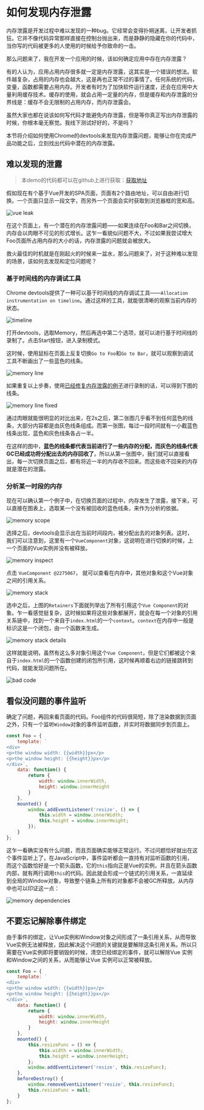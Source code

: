 # 如何发现内存泄露

内存泄露是开发过程中难以发现的一种bug。它经常会变得扑朔迷离，让开发者抓狂。它并不像代码异常那样直接在控制台抛出来，而是静静的隐藏在你的代码中，当你写的代码被更多的人使用的时候给予你致命的一击。

那么问题来了，我在开发一个应用的时候，该如何确定应用中存在内存泄露？

有的人认为，应用占用内存很多就一定是内存泄露，这其实是一个错误的想法。软件越复杂，占用的内存也会越大，这是再也正常不过的事情了。任何系统的代码，变量，函数都需要占用内存。开发者有时为了加快软件运行速度，还会在应用中大量利用缓存技术。缓存的使用，就会占用一定量的内存，但是缓存和内存泄露的分界线是：缓存不会无限制的占用内存，而内存泄露会。

虽然大家也都在说该如何写代码才能避免内存泄露，但是等你真正写出内存泄露的时候，你根本毫无察觉。我线下测试好好的，不是吗？

本节将介绍如何使用Chrome的devtools来发现内存泄露问题，能够让你在完成产品功能之后，立刻找出代码中潜在的内存泄露。

## 难以发现的泄露

> 本demo的代码都可以在github上进行获取：[获取地址](https://github.com/andycall/master-of-javascript-memory/blob/master/demo/vue%20leak/index.html)

假如现在有个基于Vue开发的SPA页面，页面有2个路由地址，可以自由进行切换。一个页面只显示一段文字，而另外一个页面会实时获取到浏览器框的宽和高。

![vue leak](./images/chapter2/leak.png)

在这个页面上，有一个潜在的内存泄露问题——如果连续在Foo和Bar之间切换，内存会以肉眼不可见的形式增长。这乍一看貌似问题不大，不过如果我尝试增大Foo页面所占用内存的大小的话，内存泄露的问题就会被放大。

救火最佳的时机就是在刚起火的时候来一盆水，那么问题来了，对于这种难以发现的场景，该如何去发现和定位问题呢？

### 基于时间线的内存调试工具

Chrome devtools提供了一种可以基于时间线的内存调试工具——`Allocation instrumentation on timeline`。通过这样的工具，就能很清晰的观察当前内存的状态。

![timeline](./images/chapter2/allocation%20timeline.png)

打开devtools，选取Memory，然后再选中第二个选项，就可以进行基于时间线的录制了。点击Start按钮，进入录制模式。

这时候，使用鼠标在页面上反复切换`Go to Foo`和`Go to Bar`，就可以观察到调试工具不断画出了一些蓝色的线条。

![memory line](./images/chapter2/memory%20line.png)

如果重复以上步奏，使用[已经修复内存泄露的例子](<https://github.com/andycall/master-of-javascript-memory/blob/master/demo/vue%20leak/index_fixed.html>)进行录制的话，可以得到下图的线条。

![memory line fixed](./images/chapter2/memory%20line%20fixed.png)

通过肉眼就能很明显的对比出来，在2s之后，第二张图几乎看不到任何蓝色的线条，大部分内容都是由灰色线条组成。而第一张图，每过一段时间就有一小截蓝色线条出现，蓝色和灰色线条各占一半。

在这样的图中，**蓝色的线条都代表当前进行了一些内存的分配，而灰色的线条代表GC已经成功将分配出去的内存回收了**。所以从第一张图中，我们就可以直接看出，每一次切换页面之后，都有将近一半的内存收不回来。而这些收不回来的内存就是潜在的泄露。

### 分析某一时段的内存

现在可以确认第一个例子中，在切换页面的过程中，内存发生了泄露，接下来，可以直接在图表上，选取某一个没有被回收的蓝色线条，来作为分析的依据。

![memory scope](./images/chapter2/memory%20scope.png)

选择之后，devtools会显示出在当前时间段内，被分配出去的对象列表。这时，我们可以注意到，这里有一个`VueComponent`对象，这说明在进行切换的时候，上一个页面的Vue实例并没有被释放。

![memory inspect](./images/chapter2/memory%20inspect.png)

点击 `VueComponent @2275067`， 就可以查看在内存中，其他对象和这个Vue对象之间的引用关系。

![memory stack](./images/chapter2/memory%20stack.png)

选中之后，上图的`Retainers`下面就列举出了所有引用这个`Vue Component`的对象。乍一看感觉挺复杂，这时候如果将这些对象都展开，就会在每一个对象的引用关系链中，找到一个来自于`index.html`的一个`context`。`context`在内存中一般是标识这是一个闭包，由一个函数来生成。

![memory stack details](./images/chapter2/memory%20stack%20details.png)

这样就能说明，虽然有这么多对象引用这个`Vue Component`，但是它们都被这个来自于`index.html`的一个函数创建的闭包所引用，这时候再顺着右边的链接跳转到代码，就能发现问题所在。

![bad code](./images/chapter2/bad%20code.png)

## 看似没问题的事件监听

确定了问题，再回来看页面的代码。Foo组件的代码很简短，除了渲染数据到页面之外，只有一个监听`Window`对象的事件监听函数，并实时将数据同步到页面上。

```javascript
const Foo = {
    template: `
<div>
<p>the window width: {{width}}px</p>
<p>the window height: {{height}}px</p>
</div>`,
    data: function() {
        return {
            width: window.innerWidth,
            height: window.innerHeight
        }
    },
    mounted() {
        window.addEventListener('resize', () => {
            this.width = window.innerWidth;
            this.height = window.innerHeight;
        });
    }
};
```

这乍一看确实没有什么问题，而且页面确实能够正常运行。不过问题恰好就出在这个事件监听上了，在JavaScript中，事件监听都会一直持有对监听函数的引用，而这个函数恰好是一个箭头函数，它的`this`指向正是Vue的实例，并且在箭头函数内部，就有两行调用`this`的代码。因此就会形成一个链式的引用关系，一直延续到全局的Window对象，导致整个链条上所有的对象都不会被GC所释放。从内存中也可以印证这一点：

![memory dependencies](./images/chapter2/memory%20dependencies.png)

## 不要忘记解除事件绑定

由于事件的绑定，让Vue实例和Window对象之间形成了一条引用关系，从而导致Vue实例无法被释放，因此解决这个问题的关键就是要解除这条引用关系。所以只需要在Vue实例即将要销毁的时候，清空已经绑定的事件，就可以解除Vue 实例和Window之间的关系，从而能够让Vue 实例可以正常被释放。

```javascript
const Foo = {
    template: `
<div>
<p>the window width: {{width}}px</p>
<p>the window height: {{height}}px</p>
</div>`,
    data: function() {
        return {
            width: window.innerWidth,
            height: window.innerHeight
        }
    },
    mounted() {
        this.resizeFunc = () => {
            this.width = window.innerWidth;
            this.height = window.innerHeight;
        };
        window.addEventListener('resize', this.resizeFunc);
    },
    beforeDestroy() {
        window.removeEventListener('resize', this.resizeFunc);
        this.resizeFunc = null;
    }
};
```

